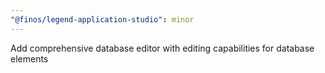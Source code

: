 ```yaml
---
"@finos/legend-application-studio": minor
---
```


Add comprehensive database editor with editing capabilities for database elements
